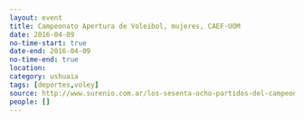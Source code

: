 ```yaml
---
layout: event 
title: Campeonato Apertura de Voleibol, mujeres, CAEF-UOM
date: 2016-04-09
no-time-start: true
date-end: 2016-04-09
no-time-end: true
location: 
category: ushuaia
tags: [deportes,voley]
source: http://www.surenio.com.ar/los-sesenta-ocho-partidos-del-campeonato-apertura-2016/
people: []
---
```


